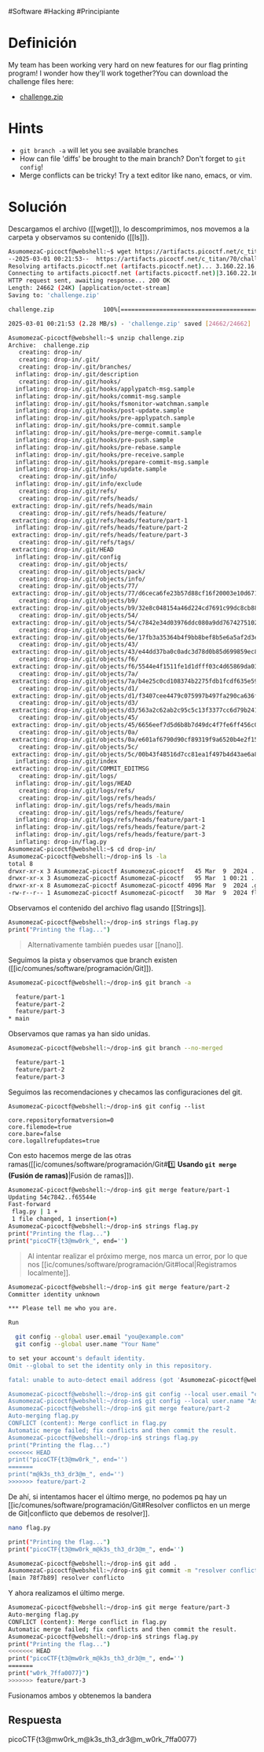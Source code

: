 #Software #Hacking #Principiante
# Definición
My team has been working very hard on new features for our flag printing program! I wonder how they'll work together?You can download the challenge files here:

- [challenge.zip](https://artifacts.picoctf.net/c_titan/70/challenge.zip)
# Hints
- `git branch -a` will let you see available branches
- How can file 'diffs' be brought to the main branch? Don't forget to `git config`!
- Merge conflicts can be tricky! Try a text editor like nano, emacs, or vim.
# Solución

Descargamos el archivo ([[wget]]), lo descomprimimos, nos movemos a la carpeta y observamos su contenido ([[ls]]).

```bash
AsumomezaC-picoctf@webshell:~$ wget https://artifacts.picoctf.net/c_titan/70/challenge.zip
--2025-03-01 00:21:53--  https://artifacts.picoctf.net/c_titan/70/challenge.zip
Resolving artifacts.picoctf.net (artifacts.picoctf.net)... 3.160.22.16, 3.160.22.92, 3.160.22.128, ...
Connecting to artifacts.picoctf.net (artifacts.picoctf.net)|3.160.22.16|:443... connected.
HTTP request sent, awaiting response... 200 OK
Length: 24662 (24K) [application/octet-stream]
Saving to: 'challenge.zip'

challenge.zip              100%[========================================>]  24.08K  --.-KB/s    in 0.01s   

2025-03-01 00:21:53 (2.28 MB/s) - 'challenge.zip' saved [24662/24662]

AsumomezaC-picoctf@webshell:~$ unzip challenge.zip 
Archive:  challenge.zip
   creating: drop-in/
   creating: drop-in/.git/
   creating: drop-in/.git/branches/
  inflating: drop-in/.git/description  
   creating: drop-in/.git/hooks/
  inflating: drop-in/.git/hooks/applypatch-msg.sample  
  inflating: drop-in/.git/hooks/commit-msg.sample  
  inflating: drop-in/.git/hooks/fsmonitor-watchman.sample  
  inflating: drop-in/.git/hooks/post-update.sample  
  inflating: drop-in/.git/hooks/pre-applypatch.sample  
  inflating: drop-in/.git/hooks/pre-commit.sample  
  inflating: drop-in/.git/hooks/pre-merge-commit.sample  
  inflating: drop-in/.git/hooks/pre-push.sample  
  inflating: drop-in/.git/hooks/pre-rebase.sample  
  inflating: drop-in/.git/hooks/pre-receive.sample  
  inflating: drop-in/.git/hooks/prepare-commit-msg.sample  
  inflating: drop-in/.git/hooks/update.sample  
   creating: drop-in/.git/info/
  inflating: drop-in/.git/info/exclude  
   creating: drop-in/.git/refs/
   creating: drop-in/.git/refs/heads/
 extracting: drop-in/.git/refs/heads/main  
   creating: drop-in/.git/refs/heads/feature/
 extracting: drop-in/.git/refs/heads/feature/part-1  
  inflating: drop-in/.git/refs/heads/feature/part-2  
 extracting: drop-in/.git/refs/heads/feature/part-3  
   creating: drop-in/.git/refs/tags/
 extracting: drop-in/.git/HEAD       
  inflating: drop-in/.git/config     
   creating: drop-in/.git/objects/
   creating: drop-in/.git/objects/pack/
   creating: drop-in/.git/objects/info/
   creating: drop-in/.git/objects/77/
 extracting: drop-in/.git/objects/77/d6ceca6fe23b57d88cf16f20003e10d6715690  
   creating: drop-in/.git/objects/b9/
 extracting: drop-in/.git/objects/b9/32e8c048154a46d224cd7691c99dc8cb88164a  
   creating: drop-in/.git/objects/54/
 extracting: drop-in/.git/objects/54/c7842e34d03976ddc080a9dd76742751024358  
   creating: drop-in/.git/objects/6e/
 extracting: drop-in/.git/objects/6e/17fb3a35364b4f9bb8bef8b5e6a5af2d3e7dfa  
   creating: drop-in/.git/objects/43/
 extracting: drop-in/.git/objects/43/e44dd37ba0c0adc3d78d0b85d699859ec8d75c  
   creating: drop-in/.git/objects/f6/
 extracting: drop-in/.git/objects/f6/5544e4f1511fe1d1dfff03c4d65869da039b8e  
   creating: drop-in/.git/objects/7a/
 extracting: drop-in/.git/objects/7a/b4e25c0cd108374b2275fdb1fcdf635e591833  
   creating: drop-in/.git/objects/d1/
 extracting: drop-in/.git/objects/d1/f3407cee4479c075997b497fa290ca636fe258  
   creating: drop-in/.git/objects/d3/
 extracting: drop-in/.git/objects/d3/563a2c62ab2c95c5c13f3377cc6d79b2411c22  
   creating: drop-in/.git/objects/45/
 extracting: drop-in/.git/objects/45/6656eef7d5d6b8b7d49dc4f7fe6ff456c0bb91  
   creating: drop-in/.git/objects/0a/
 extracting: drop-in/.git/objects/0a/e601af6790d90cf89319f9a6520b4e2f15db35  
   creating: drop-in/.git/objects/5c/
 extracting: drop-in/.git/objects/5c/00b43f48516d7cc81ea1f497b4d43ae6a84c4c  
  inflating: drop-in/.git/index      
 extracting: drop-in/.git/COMMIT_EDITMSG  
   creating: drop-in/.git/logs/
  inflating: drop-in/.git/logs/HEAD  
   creating: drop-in/.git/logs/refs/
   creating: drop-in/.git/logs/refs/heads/
  inflating: drop-in/.git/logs/refs/heads/main  
   creating: drop-in/.git/logs/refs/heads/feature/
  inflating: drop-in/.git/logs/refs/heads/feature/part-1  
  inflating: drop-in/.git/logs/refs/heads/feature/part-2  
  inflating: drop-in/.git/logs/refs/heads/feature/part-3  
  inflating: drop-in/flag.py         
AsumomezaC-picoctf@webshell:~$ cd drop-in/
AsumomezaC-picoctf@webshell:~/drop-in$ ls -la
total 8
drwxr-xr-x 3 AsumomezaC-picoctf AsumomezaC-picoctf   45 Mar  9  2024 .
drwxr-xr-x 3 AsumomezaC-picoctf AsumomezaC-picoctf   95 Mar  1 00:21 ..
drwxr-xr-x 8 AsumomezaC-picoctf AsumomezaC-picoctf 4096 Mar  9  2024 .git
-rw-r--r-- 1 AsumomezaC-picoctf AsumomezaC-picoctf   30 Mar  9  2024 flag.py
```

Observamos el contenido del archivo flag usando [[Strings]].
```bash
AsumomezaC-picoctf@webshell:~/drop-in$ strings flag.py
print("Printing the flag...")
```
>Alternativamente también puedes usar [[nano]].

Seguimos la pista y observamos que branch existen ([[ic/comunes/software/programación/Git]]).

```bash
AsumomezaC-picoctf@webshell:~/drop-in$ git branch -a

  feature/part-1
  feature/part-2
  feature/part-3
* main
```

Observamos que ramas ya han sido unidas.
```bash
AsumomezaC-picoctf@webshell:~/drop-in$ git branch --no-merged

  feature/part-1
  feature/part-2
  feature/part-3
```

Seguimos las recomendaciones y checamos las configuraciones del git.
```shell
AsumomezaC-picoctf@webshell:~/drop-in$ git config --list

core.repositoryformatversion=0
core.filemode=true
core.bare=false
core.logallrefupdates=true
```

Con esto hacemos merge de las otras ramas([[ic/comunes/software/programación/Git#1️⃣ **Usando `git merge` (Fusión de ramas)**|Fusión de ramas]]).
```bash
AsumomezaC-picoctf@webshell:~/drop-in$ git merge feature/part-1
Updating 54c7842..f65544e
Fast-forward
 flag.py | 1 +
 1 file changed, 1 insertion(+)
AsumomezaC-picoctf@webshell:~/drop-in$ strings flag.py 
print("Printing the flag...")
print("picoCTF{t3@mw0rk_", end='')
```

>Al intentar realizar el próximo merge, nos marca un error, por lo que nos [[ic/comunes/software/programación/Git#local|Registramos localmente]].

```bash
AsumomezaC-picoctf@webshell:~/drop-in$ git merge feature/part-2
Committer identity unknown

*** Please tell me who you are.

Run

  git config --global user.email "you@example.com"
  git config --global user.name "Your Name"

to set your account's default identity.
Omit --global to set the identity only in this repository.

fatal: unable to auto-detect email address (got 'AsumomezaC-picoctf@webshell.(none)')

AsumomezaC-picoctf@webshell:~/drop-in$ git config --local user.email "cuevassolisadrian@gmail.com"  
AsumomezaC-picoctf@webshell:~/drop-in$ git config --local user.name "AsumomezaC"
AsumomezaC-picoctf@webshell:~/drop-in$ git merge feature/part-2
Auto-merging flag.py
CONFLICT (content): Merge conflict in flag.py
Automatic merge failed; fix conflicts and then commit the result.
AsumomezaC-picoctf@webshell:~/drop-in$ strings flag.py 
print("Printing the flag...")
<<<<<<< HEAD
print("picoCTF{t3@mw0rk_", end='')
=======
print("m@k3s_th3_dr3@m_", end='')
>>>>>>> feature/part-2
```

De ahí, si intentamos hacer el último merge, no podemos pq hay un [[ic/comunes/software/programación/Git#Resolver conflictos en un merge de Git|conflicto que debemos de resolver]]. 

```bash
nano flag.py 

print("Printing the flag...")
print("picoCTF{t3@mw0rk_m@k3s_th3_dr3@m_", end='')

AsumomezaC-picoctf@webshell:~/drop-in$ git add .
AsumomezaC-picoctf@webshell:~/drop-in$ git commit -m "resolver conflicto"
[main 78f7b89] resolver conflicto
```

Y ahora realizamos el último merge.

```bash
AsumomezaC-picoctf@webshell:~/drop-in$ git merge feature/part-3
Auto-merging flag.py
CONFLICT (content): Merge conflict in flag.py
Automatic merge failed; fix conflicts and then commit the result.
AsumomezaC-picoctf@webshell:~/drop-in$ strings flag.py 
print("Printing the flag...")
<<<<<<< HEAD
print("picoCTF{t3@mw0rk_m@k3s_th3_dr3@m_", end='')
=======
print("w0rk_7ffa0077}")
>>>>>>> feature/part-3
```
Fusionamos ambos y obtenemos la bandera
## Respuesta
picoCTF{t3@mw0rk_m@k3s_th3_dr3@m_w0rk_7ffa0077}